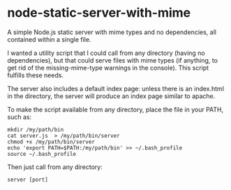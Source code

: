 node-static-server-with-mime
============================

A simple Node.js static server with mime types and no dependencies, all contained within a single
file.

I wanted a utility script that I could call from any directory (having no dependencies), but 
that could serve files with mime types (if anything, to get rid of the missing-mime-type warnings 
in the console). This script fulfills these needs.

The server also includes a default index page: unless there is an index.html in the directory, the 
server will produce an index page similar to apache.

To make the script available from any directory, place the file in your PATH, such as:

```
mkdir /my/path/bin
cat server.js  > /my/path/bin/server
chmod +x /my/path/bin/server
echo 'export PATH=$PATH:/my/path/bin' >> ~/.bash_profile
source ~/.bash_profile
```

Then just call from any directory:

```
server [port]
```
